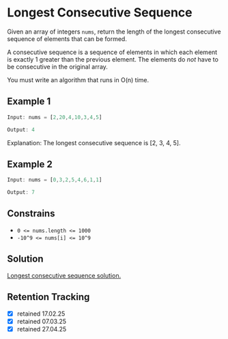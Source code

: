 # Longest Consecutive Sequence

Given an array of integers `nums`, return the length of the longest consecutive sequence of elements that can be formed.

A consecutive sequence is a sequence of elements in which each element is exactly 1 greater than the previous element. The elements do *not* have to be consecutive in the original array.

You must write an algorithm that runs in O(n) time.

## Example 1

```ts
Input: nums = [2,20,4,10,3,4,5]

Output: 4
```

Explanation: The longest consecutive sequence is [2, 3, 4, 5].

## Example 2

```ts
Input: nums = [0,3,2,5,4,6,1,1]

Output: 7
```

## Constrains

- `0 <= nums.length <= 1000`
- `-10^9 <= nums[i] <= 10^9`

## Solution

[Longest consecutive sequence solution.](longest-consecutive-sequence-solution.md)

## Retention Tracking

- [x] retained 17.02.25
- [x] retained 07.03.25
- [x] retained 27.04.25
